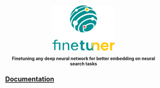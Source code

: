 <p align="center">
<img src="https://github.com/jina-ai/finetuner/blob/main/docs/_static/logo-light.svg?raw=true" alt="Finetuner logo: Finetuner allows one to finetune any deep Neural Network for better embedding on search tasks. It accompanies Jina to deliver the last mile of performance-tuning for neural search applications." width="200px">
</p>


<p align="center">
<b>Finetuning any deep neural network for better embedding on neural search tasks</b>
</p>


## [Documentation](https://finetuner.jina.ai)



    
